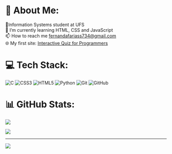 # 💫 About Me:
📓Information Systems student at UFS<br>🌱 I’m currently learning HTML, CSS and JavaScript<br>📫 How to reach me fernandafariass734@gmail.com<br>🌐 My first site: [Interactive Quiz for Programmers](https://fernandasfarias.github.io/my-first-site/)


# 💻 Tech Stack:
![C](https://img.shields.io/badge/c-%2300599C.svg?style=flat-square&logo=c&logoColor=white) ![CSS3](https://img.shields.io/badge/css3-%231572B6.svg?style=flat-square&logo=css3&logoColor=white) ![HTML5](https://img.shields.io/badge/html5-%23E34F26.svg?style=flat-square&logo=html5&logoColor=white) ![Python](https://img.shields.io/badge/python-3670A0?style=flat-square&logo=python&logoColor=ffdd54) ![Git](https://img.shields.io/badge/git-%23F05033.svg?style=flat-square&logo=git&logoColor=white) ![GitHub](https://img.shields.io/badge/github-%23121011.svg?style=flat-square&logo=github&logoColor=white)
# 📊 GitHub Stats:
![](https://github-readme-stats.vercel.app/api?username=fernandasfarias&theme=dark&hide_border=false&include_all_commits=false&count_private=false)

![](https://github-readme-stats.vercel.app/api/top-langs/?username=fernandasfarias&theme=dark&hide_border=false&include_all_commits=false&count_private=false&layout=compact)

---
[![](https://visitcount.itsvg.in/api?id=fernandasfarias&icon=0&color=0)](https://visitcount.itsvg.in)
